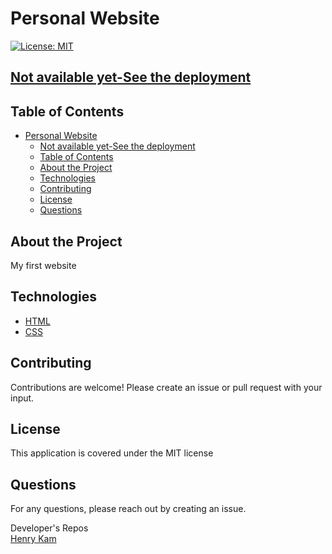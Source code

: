 
# Personal Website

[![License: MIT](https://img.shields.io/badge/License-MIT-yellow.svg)](https://opensource.org/licenses/MIT)

[Not available yet-See the deployment](https://gulpinhenry.github.io/)  
---

## Table of Contents

- [Personal Website](#personal-website)
  - [Not available yet-See the deployment](#not-available-yet-see-the-deployment)
  - [Table of Contents](#table-of-contents)
  - [About the Project](#about-the-project)
  - [Technologies](#technologies)
  - [Contributing](#contributing)
  - [License](#license)
  - [Questions](#questions)

## About the Project
 My first website

## Technologies
* [HTML](https://developer.mozilla.org/en-US/docs/Web/HTML)
* [CSS](https://developer.mozilla.org/en-US/docs/Web/CSS)

## Contributing

Contributions are welcome! Please create an issue or pull request with your input.

## License

This application is covered under the MIT license

## Questions

For any questions, please reach out by creating an issue.

Developer's Repos   
[Henry Kam](https://github.com/gulpinhenry)